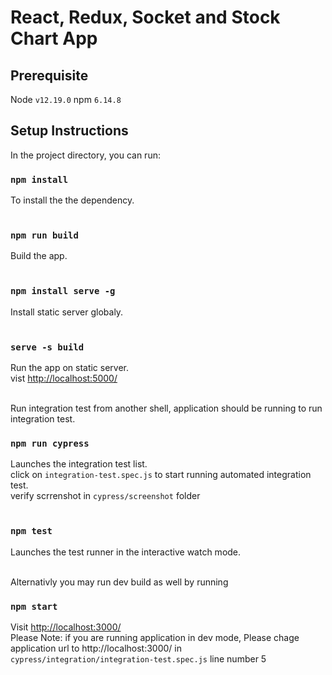 # React, Redux, Socket and Stock Chart App

## Prerequisite

Node `v12.19.0`
npm `6.14.8`

## Setup Instructions

In the project directory, you can run:

### `npm install`

To install the the dependency.<br /><br />

### `npm run build`

Build the app.<br /><br />

### ```npm install serve -g```

Install static server globaly.<br /><br />

### ````serve -s build````

Run the app on static server.<br />
vist [http://localhost:5000/](http://localhost:5000/)<br /><br />

Run integration test from another shell, application should be running to run integration test.

### `npm run cypress`

Launches the integration test list.<br />
click on `integration-test.spec.js` to start running automated integration test.<br />
verify scrrenshot in `cypress/screenshot` folder <br /><br />

### `npm test`

Launches the test runner in the interactive watch mode.<br /><br />

Alternativly you may run dev build as well by running

### ```npm start```

Visit [http://localhost:3000/](http://localhost:3000/)<br />
Please Note: if you are running application in dev mode, Please chage application url to http://localhost:3000/ in `cypress/integration/integration-test.spec.js` line number 5

<br />
